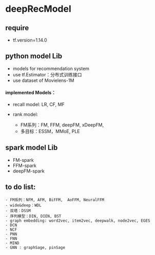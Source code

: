# deepRecModel
## require
- tf.version=1.14.0
## python model Lib
- models for recommendation system
- use tf.Estimator：分布式训练接口
- use dataset of Movielens-1M

#### implemented Models：
- recall model: LR, CF, MF

- rank model: 
    - FM系列：FM, FFM, deepFM, xDeepFM,
    - 多目标：ESSM，MMoE, PLE



## spark model Lib
- FM-spark
- FFM-spark
- deepFM-spark

##  to do list:
    - FM系列：NFM, AFM, BiFFM,  AoFFM, NeuralFFM
    - wide&deep：WDL
    - 双塔：DSSM
    - 序列模型：DIN, DIEN, BST
    - graph embedding: word2vec, item2vec, deepwalk, node2vec, EGES
    - DCN
    - NCF
    - PNN
    - FNN
    - MIND
    - GNN : graphSage, pinSage

